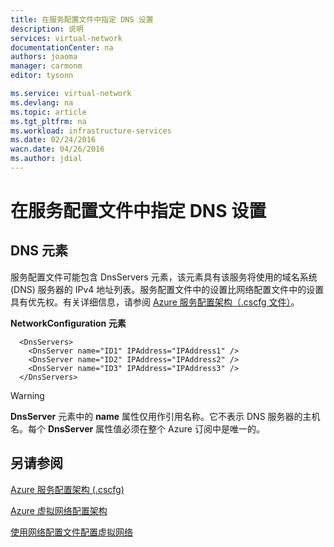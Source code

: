 ```yaml
---
title: 在服务配置文件中指定 DNS 设置
description: 说明
services: virtual-network
documentationCenter: na
authors: joaoma
manager: carmonm
editor: tysonn

ms.service: virtual-network
ms.devlang: na
ms.topic: article
ms.tgt_pltfrm: na
ms.workload: infrastructure-services
ms.date: 02/24/2016
wacn.date: 04/26/2016
ms.author: jdial
---
```


# 在服务配置文件中指定 DNS 设置

## DNS 元素

服务配置文件可能包含 DnsServers 元素，该元素具有该服务将使用的域名系统 (DNS) 服务器的 IPv4 地址列表。服务配置文件中的设置比网络配置文件中的设置具有优先权。有关详细信息，请参阅 [Azure 服务配置架构（.cscfg 文件）](https://msdn.microsoft.com/zh-cn/library/azure/ee758710.aspx)。

**NetworkConfiguration 元素**

      <DnsServers>
        <DnsServer name="ID1" IPAddress="IPAddress1" />
        <DnsServer name="ID2" IPAddress="IPAddress2" />
        <DnsServer name="ID3" IPAddress="IPAddress3" />
      </DnsServers>

>[!WARNING]
>**DnsServer** 元素中的 **name** 属性仅用作引用名称。它不表示 DNS 服务器的主机名。每个 **DnsServer** 属性值必须在整个 Azure 订阅中是唯一的。

## 另请参阅

[Azure 服务配置架构 (.cscfg)](https://msdn.microsoft.com/zh-cn/library/azure/ee758710)

[Azure 虚拟网络配置架构](https://msdn.microsoft.com/zh-cn/library/azure/jj157100)

[使用网络配置文件配置虚拟网络](./virtual-networks-create-vnet-classic-portal.md)

<!---HONumber=76-->